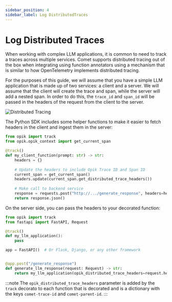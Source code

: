 ```yaml
---
sidebar_position: 4
sidebar_label: Log DistributedTraces
---
```


# Log Distributed Traces

When working with complex LLM applications, it is common to need to track a traces across multiple services. Comet supports distributed tracing out of the box when integrating using function annotators using a mechanism that is similar to how OpenTelemetry implements distributed tracing.

For the purposes of this guide, we will assume that you have a simple LLM application that is made up of two services: a client and a server. We will assume that the client will create the trace and span, while the server will add a nested span. In order to do this, the `trace_id` and `span_id` will be passed in the headers of the request from the client to the server.

![Distributed Tracing](/img/tracing/distributed_tracing.svg)

The Python SDK includes some helper functions to make it easier to fetch headers in the client and ingest them in the server:

```python title="client.py"
from opik import track
from opik.opik_context import get_current_span

@track()
def my_client_function(prompt: str) -> str:
    headers = {}
    
    # Update the headers to include Opik Trace ID and Span ID
    current_span = get_current_span()
    headers.update(current_span.get_distributed_trace_headers())
    
    # Make call to backend service
    response = requests.post("http://.../generate_response", headers=headers, json={"prompt": prompt})
    return response.json()
```

On the server side, you can pass the headers to your decorated function:

```python title="server.py"
from opik import track
from fastapi import FastAPI, Request

@track()
def my_llm_application():
    pass

app = FastAPI()  # Or Flask, Django, or any other framework


@app.post("/generate_response")
def generate_llm_response(request: Request) -> str:
    return my_llm_application(opik_distributed_trace_headers=request.headers)
```

:::note
The `opik_distributed_trace_headers` parameter is added by the `track` decorato to each function that is decorated and is a dictionary with the keys `comet-trace-id` and `comet-parent-id`.
:::
